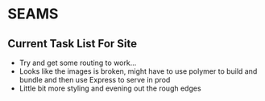 # SEAMS


## Current Task List For Site

+ Try and get some routing to work...
+ Looks like the images is broken, might have to use polymer to build and bundle and then use Express to serve in prod
+ Little bit more styling and evening out the rough edges
